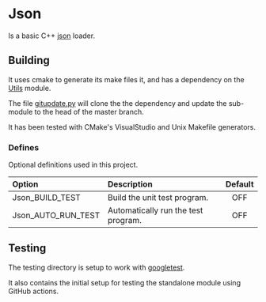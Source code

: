 # Json

Is a basic C++ [json](https://www.json.org/json-en.html) loader.

## Building

It uses cmake to generate its make files it, and has a dependency on the [Utils](https://github.com/CharlesCarley/Utils) module.


The file [gitupdate.py](gitupdate.py) will clone the the dependency and update the sub-module to the head of the master branch.

It has been tested with CMake's VisualStudio and Unix Makefile generators.   

### Defines 

Optional definitions used in this project.


| Option             | Description                         | Default |
|:-------------------|:------------------------------------|:-------:|
| Json_BUILD_TEST    | Build the unit test program.        |   OFF   |
| Json_AUTO_RUN_TEST | Automatically run the test program. |   OFF   |


## Testing 

The testing directory is setup to work with [googletest](https://github.com/google/googletest). 

It also contains the initial setup for testing the standalone module using GitHub actions.
